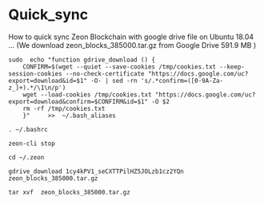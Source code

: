 # Quick_sync
How to quick sync Zeon Blockchain with google drive file on Ubuntu 18.04 ...
 (We download zeon_blocks_385000.tar.gz from Google Drive 591.9 MB )
 
    sudo  echo "function gdrive_download () {
        CONFIRM=$(wget --quiet --save-cookies /tmp/cookies.txt --keep-session-cookies --no-check-certificate "https://docs.google.com/uc?export=download&id=$1" -O- | sed -rn 's/.*confirm=([0-9A-Za-z_]+).*/\1\n/p')
        wget --load-cookies /tmp/cookies.txt "https://docs.google.com/uc?export=download&confirm=$CONFIRM&id=$1" -O $2
        rm -rf /tmp/cookies.txt
        }"     >>  ~/.bash_aliases

    . ~/.bashrc
    
    zeon-cli stop 
    
    cd ~/.zeon 
     
    gdrive_download 1cy4kPV1_seCXTTPilHZ5JOLzb1cz2YQn zeon_blocks_385000.tar.gz
    
    tar xvf  zeon_blocks_385000.tar.gz
    
    
    
